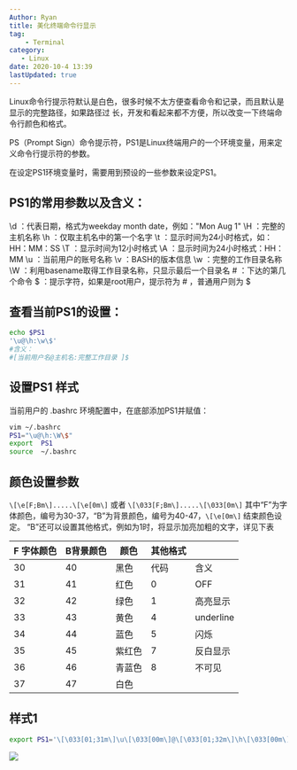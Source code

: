 ```yaml
---
Author: Ryan
title: 美化终端命令行显示
tag: 
    - Terminal
category: 
   - Linux
date: 2020-10-4 13:39
lastUpdated: true
---
```









Linux命令行提示符默认是白色，很多时候不太方便查看命令和记录，而且默认是显示的完整路径，如果路径过
长，开发和看起来都不方便，所以改变一下终端命令行颜色和格式。



PS（Prompt Sign）命令提示符，PS1是Linux终端用户的一个环境变量，用来定义命令行提示符的参数。

在设定PS1环境变量时，需要用到预设的一些参数来设定PS1。



## PS1的常⽤参数以及含义：

\d	：代表日期，格式为weekday	month	date，例如："Mon	Aug	1"
\H	：完整的主机名称
\h	：仅取主机名中的第一个名字
\t	：显示时间为24小时格式，如：HH：MM：SS
\T	：显示时间为12小时格式
\A	：显示时间为24小时格式：HH：MM
\u	：当前用户的账号名称
\v	：BASH的版本信息
\w	：完整的工作目录名称
\W	：利用basename取得工作目录名称，只显示最后一个目录名
\#	：下达的第几个命令
\$	：提示字符，如果是root用户，提示符为 #	，普通用户则为 $



## 查看当前PS1的设置：

```sh
echo $PS1
'\u@\h:\w\$' 
#含义：
#[当前用户名@主机名:完整工作目录 ]$
```





## 设置PS1 样式

当前用户的 .bashrc 环境配置中，在底部添加PS1并赋值：

```sh
vim	~/.bashrc
PS1="\u@\h:\W\$"
export	PS1
source	~/.bashrc
```



## 颜色设置参数

`\[\e[F;Bm\].....\[\e[0m\]`	
或者
`\[\033[F;Bm\].....\[\033[0m\]`
其中“F”为字体颜色，编号为30-37，“B”为背景颜色，编号为40-47，`\[\e[0m\]`	结束颜色设定。
“B”还可以设置其他格式，例如为1时，将显示加亮加粗的文字，详见下表

| F 字体颜⾊ | B背景颜⾊ | 颜⾊   | 其他格式 |           |
| ---------- | --------- | ------ | -------- | --------- |
| 30         | 40        | ⿊⾊   | 代码     | 含义      |
| 31         | 41        | 红⾊   | 0        | OFF       |
| 32         | 42        | 绿⾊   | 1        | ⾼亮显⽰  |
| 33         | 43        | 黄⾊   | 4        | underline |
| 34         | 44        | 蓝⾊   | 5        | 闪烁      |
| 35         | 45        | 紫红⾊ | 7        | 反⽩显⽰  |
| 36         | 46        | 青蓝⾊ | 8        | 不可⻅    |
| 37         | 47        | ⽩⾊   |          |           |





## 样式1

```bash
export PS1='\[\033[01;31m\]\u\[\033[00m\]@\[\033[01;32m\]\h\[\033[00m\][\[\033[01;34m\]\t\[\033[00m\]]\[\033[01;36m\]\w\[\033[00m\] \[\033[01;33m\]\$\[\033[00m\]:'
```



![](http://cdn1.ryanxin.live/image-20230525120611910.png)